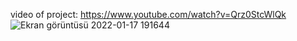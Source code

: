 video of project: https://www.youtube.com/watch?v=Qrz0StcWlQk
![Ekran görüntüsü 2022-01-17 191644](https://user-images.githubusercontent.com/95280795/149807967-42454fb5-468c-4973-8718-b75e1f96d1e9.png)

